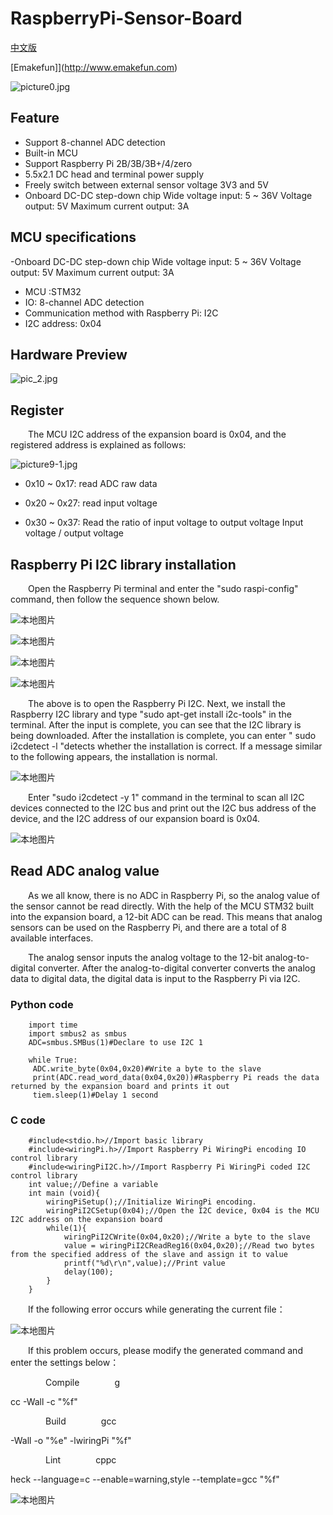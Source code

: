 # RaspberryPi-Sensor-Board
[中文版](README_zh.md)

 [Emakefun]](http://www.emakefun.com)

![picture0.jpg](./picture/picture0.jpg)

## Feature

- Support 8-channel ADC detection
- Built-in MCU
- Support Raspberry Pi 2B/3B/3B+/4/zero
- 5.5x2.1 DC head and terminal power supply
- Freely switch between external sensor voltage 3V3 and 5V
- Onboard DC-DC step-down chip Wide voltage input: 5 ~ 36V Voltage output: 5V Maximum current output: 3A

## MCU specifications
-Onboard DC-DC step-down chip Wide voltage input: 5 ~ 36V Voltage output: 5V Maximum current output: 3A
- MCU :STM32
- IO: 8-channel ADC detection
- Communication method with Raspberry Pi: I2C
- I2C address: 0x04

## Hardware Preview

![pic_2.jpg](./picture/pic_2.jpg)

## Register

&ensp;&ensp;&ensp;&ensp;The MCU I2C address of the expansion board is 0x04, and the registered address is explained as follows:

![picture9-1.jpg](./picture/picture9—1.jpg)

  - 0x10 ~ 0x17: read ADC raw data

  - 0x20 ~ 0x27: read input voltage

  - 0x30 ~ 0x37: Read the ratio of input voltage to output voltage Input voltage / output voltage

##    Raspberry Pi I2C library installation

&ensp;&ensp;&ensp;&ensp;Open the Raspberry Pi terminal and enter the "sudo raspi-config" command, then follow the sequence shown below.

![本地图片](./picture/picture1.png)

![本地图片](./picture/picture2.png)

![本地图片](./picture/picture3.png)

![本地图片](./picture/picture4.png)

&ensp;&ensp;&ensp;&ensp;The above is to open the Raspberry Pi I2C. Next, we install the Raspberry I2C library and type "sudo apt-get install i2c-tools" in the terminal. After the input is complete, you can see that the I2C library is being downloaded. After the installation is complete, you can enter " sudo i2cdetect -l "detects whether the installation is correct. If a message similar to the following appears, the installation is normal.

![本地图片](./picture/picture5.png)

&ensp;&ensp;&ensp;&ensp;Enter "sudo i2cdetect -y 1" command in the terminal to scan all I2C devices connected to the I2C bus and print out the I2C bus address of the device, and the I2C address of our expansion board is 0x04.

![本地图片](./picture/picture6.png)

## Read ADC analog value

&ensp;&ensp;&ensp;&ensp;As we all know, there is no ADC in Raspberry Pi, so the analog value of the sensor cannot be read directly. With the help of the MCU STM32 built into the expansion board, a 12-bit ADC can be read. This means that analog sensors can be used on the Raspberry Pi, and there are a total of 8 available interfaces.

&ensp;&ensp;&ensp;&ensp;The analog sensor inputs the analog voltage to the 12-bit analog-to-digital converter. After the analog-to-digital converter converts the analog data to digital data, the digital data is input to the Raspberry Pi via I2C.


### Python code

```
    import time
    import smbus2 as smbus
    ADC=smbus.SMBus(1)#Declare to use I2C 1
    
    while True:
     ADC.write_byte(0x04,0x20)#Write a byte to the slave
     print(ADC.read_word_data(0x04,0x20))#Raspberry Pi reads the data returned by the expansion board and prints it out
     tiem.sleep(1)#Delay 1 second
```

### C code

```
    #include<stdio.h>//Import basic library
    #include<wiringPi.h>//Import Raspberry Pi WiringPi encoding IO control library
    #include<wiringPiI2C.h>//Import Raspberry Pi WiringPi coded I2C control library
    int value;//Define a variable
    int main (void){
        wiringPiSetup();//Initialize WiringPi encoding.
        wiringPiI2CSetup(0x04);//Open the I2C device, 0x04 is the MCU I2C address on the expansion board
        while(1){
            wiringPiI2CWrite(0x04,0x20);//Write a byte to the slave
            value = wiringPiI2CReadReg16(0x04,0x20);//Read two bytes from the specified address of the slave and assign it to value
            printf("%d\r\n",value);//Print value
            delay(100);
        }
    }
```

&ensp;&ensp;&ensp;&ensp;If the following error occurs while generating the current file：

![本地图片](./picture/picture7.png)


&ensp;&ensp;&ensp;&ensp;If this problem occurs, please modify the generated command and enter the settings below：

&ensp;&ensp;&ensp;&ensp;&ensp;&ensp;&ensp;&ensp;Compile&ensp;&ensp;&ensp;&ensp;&ensp;&ensp;&ensp;&ensp;g

cc -Wall -c "%f"

&ensp;&ensp;&ensp;&ensp;&ensp;&ensp;&ensp;&ensp;Build&ensp;&ensp;&ensp;&ensp;&ensp;&ensp;&ensp;&ensp;gcc 

-Wall -o "%e" -lwiringPi "%f"

&ensp;&ensp;&ensp;&ensp;&ensp;&ensp;&ensp;&ensp;Lint&ensp;&ensp;&ensp;&ensp;&ensp;&ensp;&ensp;&ensp;cppc

heck --language=c --enable=warning,style --template=gcc "%f"

![本地图片](./picture/picture8.png)
